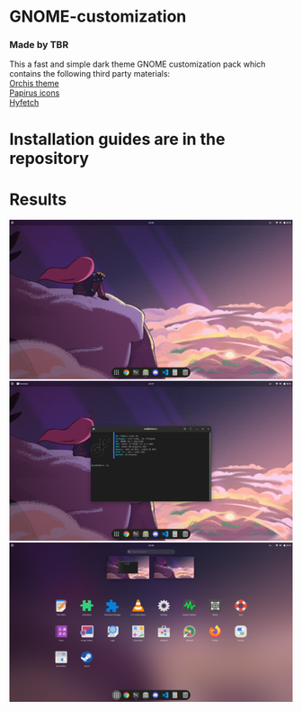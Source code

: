 # GNOME-customization
### Made by TBR

This a fast and simple dark theme GNOME customization pack which contains the following third party materials:  
[Orchis theme](https://github.com/vinceliuice/Orchis-theme)  
[Papirus icons](https://github.com/PapirusDevelopmentTeam/papirus-icon-theme)  
[Hyfetch](https://github.com/hykilpikonna/hyfetch)  

# Installation guides are in the repository  



# Results
![](https://github.com/TBR4/GNOME-customization/blob/main/results/1.png)  
![](https://github.com/TBR4/GNOME-customization/blob/main/results/2png)  
![](https://github.com/TBR4/GNOME-customization/blob/main/results/3.png)  
